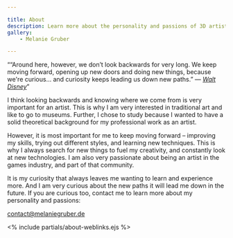 ```yaml
---

title: About
description: Learn more about the personality and passions of 3D artist Melanie Gruber.
gallery:
    - Melanie Gruber

---
```


<q>“Around here, however, we don’t look backwards for very long. We keep moving forward, opening up new doors and doing
new things, because we're curious… and curiosity keeps leading us down new paths.” — 
<cite><a href="https://en.wikiquote.org/wiki/Walt_Disney" target="_blank">Walt Disney</a></cite></q>

I think looking backwards and knowing where we come from is very important for an artist. This is why I am very
interested in traditional art and like to go to museums. Further, I chose to study because I wanted to have a solid
theoretical background for my professional work as an artist.

However, it is most important for me to keep moving forward – improving my skills, trying out different styles, and
learning new techniques. This is why I always search for new things to fuel my creativity, and constantly look at new
technologies. I am also very passionate about being an artist in the games industry, and part of that community.

It is my curiosity that always leaves me wanting to learn and experience more. And I am very curious about the new paths
it will lead me down in the future. If you are curious too, contact me to learn more about my personality and passions:

[contact@melaniegruber.de](mailto:contact@melaniegruber.de)

<% include partials/about-weblinks.ejs %>
